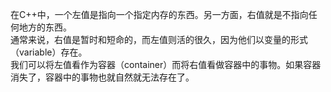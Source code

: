 在C++中，一个左值是指向一个指定内存的东西。另一方面，右值就是不指向任何地方的东西。  
通常来说，右值是暂时和短命的，而左值则活的很久，因为他们以变量的形式（variable）存在。  
我们可以将左值看作为容器（container）而将右值看做容器中的事物。如果容器消失了，容器中的事物也就自然就无法存在了。
